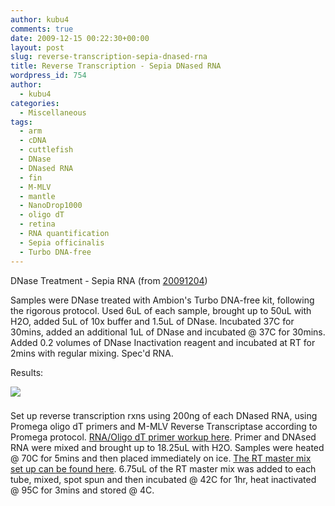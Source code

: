 ```yaml
---
author: kubu4
comments: true
date: 2009-12-15 00:22:30+00:00
layout: post
slug: reverse-transcription-sepia-dnased-rna
title: Reverse Transcription - Sepia DNased RNA
wordpress_id: 754
author:
  - kubu4
categories:
  - Miscellaneous
tags:
  - arm
  - cDNA
  - cuttlefish
  - DNase
  - DNased RNA
  - fin
  - M-MLV
  - mantle
  - NanoDrop1000
  - oligo dT
  - retina
  - RNA quantification
  - Sepia officinalis
  - Turbo DNA-free
---
```


DNase Treatment - Sepia RNA (from [20091204](/Sam%27s+Working+Notebook+Nov-Dec+2009#sjw20091204))

Samples were DNase treated with Ambion's Turbo DNA-free kit, following the rigorous protocol. Used 6uL of each sample, brought up to 50uL with H2O, added 5uL of 10x buffer and 1.5uL of DNase. Incubated 37C for 30mins, added an additional 1uL of DNase and incubated @ 37C for 30mins. Added 0.2 volumes of DNase Inactivation reagent and incubated at RT for 2mins with regular mixing. Spec'd RNA.

Results:

![](http://eagle.fish.washington.edu/Arabidopsis/RNA%20Spec%20Readings/20091214%20DNased%20RNA%20SJW.jpg)





### 



Set up reverse transcription rxns using 200ng of each DNased RNA, using Promega oligo dT primers and M-MLV Reverse Transcriptase according to Promega protocol. [RNA/Oligo dT primer workup here](https://spreadsheets.google.com/ccc?key=tx1K7KtLV-E1ELVS8JdlEBA&hl=en). Primer and DNAsed RNA were mixed and brought up to 18.25uL with H2O. Samples were heated @ 70C for 5mins and then placed immediately on ice. [The RT master mix set up can be found here](http://eagle.fish.washington.edu/Arabidopsis/Notebook%20Workup%20Files/20091214-01.jpg). 6.75uL of the RT master mix was added to each tube, mixed, spot spun and then incubated @ 42C for 1hr, heat inactivated @ 95C for 3mins and stored @ 4C.
